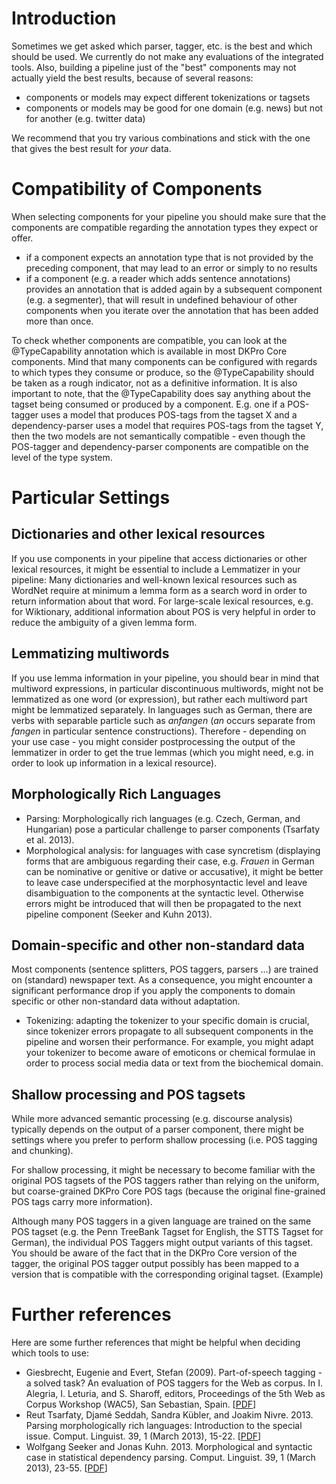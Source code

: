 # Introduction #

Sometimes we get asked which parser, tagger, etc. is the best and which should be used. We currently do not make any evaluations of the integrated tools. Also, building a pipeline just of the "best" components may not actually yield the best results, because of several reasons:

  * components or models may expect different tokenizations or tagsets
  * components or models may be good for one domain (e.g. news) but not for another (e.g. twitter data)

We recommend that you try various combinations and stick with the one that gives the best result for _your_ data.

# Compatibility of Components #
When selecting components for your pipeline you should make sure that the components are compatible regarding the annotation types they expect or offer.
  * if a component expects an annotation type that is not provided by the preceding component, that may lead to an error or simply to no results
  * if a component (e.g. a reader which adds sentence annotations) provides an annotation that is added again by a subsequent component (e.g. a segmenter), that will result in undefined behaviour of other components when you iterate over the annotation that has been added more than once.

To check whether components are compatible, you can look at the @TypeCapability annotation which is available in most DKPro Core components. Mind that many components can be configured with regards to which types they consume or produce, so the @TypeCapability should be taken as a rough indicator, not as a definitive information. It is also important to note, that the @TypeCapability does say anything about the tagset being consumed or produced by a component. E.g. one if a POS-tagger uses a model that produces POS-tags from the tagset X and a dependency-parser uses a model that requires POS-tags from the tagset Y, then the two models are not semantically compatible - even though the POS-tagger and dependency-parser components are compatible on the level of the type system.

# Particular Settings #

## Dictionaries and other lexical resources ##
If you use components in your pipeline that access dictionaries or other lexical resources, it might be essential to include a Lemmatizer in your pipeline:
Many dictionaries and well-known lexical resources such as WordNet require at minimum a lemma form as a search word in order to return information about that word. For large-scale lexical resources, e.g. for Wiktionary, additional information about POS is very helpful in order to reduce the ambiguity of a given lemma form.

## Lemmatizing multiwords ##
If you use lemma information in your pipeline, you should bear in mind that multiword expressions, in particular discontinuous multiwords, might not be lemmatized as one word (or expression), but rather each multiword part might be lemmatized separately.
In languages such as German, there are verbs with separable particle such as _anfangen_ (_an_ occurs separate from _fangen_ in particular sentence constructions). Therefore - depending on your use case - you might consider postprocessing the output of the lemmatizer in order to get the true lemmas (which you might need, e.g. in order to look up information in a lexical resource).

## Morphologically Rich Languages ##
  * Parsing: Morphologically rich languages (e.g. Czech, German, and Hungarian)  pose a particular challenge to parser components (Tsarfaty et al. 2013).
  * Morphological analysis: for languages with case syncretism (displaying forms that are ambiguous regarding their case, e.g. _Frauen_ in German can be nominative or genitive or dative or accusative), it might be better to leave case underspecified at the morphosyntactic level and leave disambiguation to the components at the syntactic level.  Otherwise errors might be introduced that will then be propagated to the next pipeline component (Seeker and Kuhn 2013).

## Domain-specific and other non-standard data ##
Most components (sentence splitters, POS taggers, parsers ...) are trained on (standard) newspaper text. As a consequence, you might encounter a significant performance drop if you apply the components to domain specific or other non-standard data without adaptation.
  * Tokenizing: adapting the tokenizer to your specific domain is crucial, since tokenizer errors propagate to all subsequent components in the pipeline and worsen their performance. For example, you might adapt your tokenizer to become aware of emoticons or chemical formulae in order to process social media data or text from the biochemical domain.

## Shallow processing and POS tagsets ##
While more advanced semantic processing (e.g. discourse analysis) typically depends on the output of a parser component, there might be settings where you prefer to perform shallow processing (i.e. POS tagging and chunking).

For shallow processing, it might be necessary to become familiar with the original POS tagsets of the POS taggers rather than relying on the uniform, but coarse-grained DKPro Core POS tags (because the original fine-grained POS tags carry more information).

Although many POS taggers in a given language are trained on the same POS tagset (e.g. the Penn TreeBank Tagset for English, the STTS Tagset for German), the individual POS Taggers might output variants of this tagset. You should be aware of the fact that in the DKPro Core version of the tagger, the original POS tagger output possibly has been mapped to a version that is compatible with the corresponding original tagset. (Example)


# Further references #

Here are some further references that might be helpful when deciding which tools to use:

  * Giesbrecht, Eugenie and Evert, Stefan (2009). Part-of-speech tagging - a solved task? An evaluation of POS taggers for the Web as corpus. In I. Alegria, I. Leturia, and S. Sharoff, editors, Proceedings of the 5th Web as Corpus Workshop (WAC5), San Sebastian, Spain. [[PDF](http://purl.org/stefan.evert/PUB/GiesbrechtEvert2009_Tagging.pdf)]
  * Reut Tsarfaty, Djamé Seddah, Sandra Kübler, and Joakim Nivre. 2013. Parsing morphologically rich languages: Introduction to the special issue. Comput. Linguist. 39, 1 (March 2013), 15-22. [[PDF](https://aclweb.org/anthology/J/J13/J13-1003.pdf)]
  * Wolfgang Seeker and Jonas Kuhn. 2013. Morphological and syntactic case in statistical dependency parsing. Comput. Linguist. 39, 1 (March 2013), 23-55. [[PDF](http://aclweb.org/anthology//J/J13/J13-1004.pdf)]